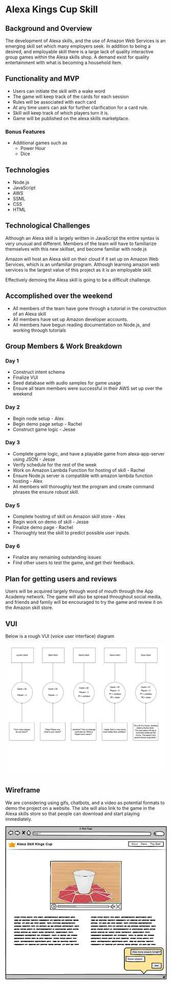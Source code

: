 # Alexa Kings Cup Skill

## Background and Overview
  The development of Alexa skills, and the use of Amazon Web Services is an emerging skill set which many employers seek. In addition to being a desired, and employable skill there is a large lack of quality interactive group games within the Alexa skills shop. A demand exist for quality entertainment with what is becoming a household item.

## Functionality and MVP
  - Users can initiate the skill with a wake word
  - The game will keep track of the cards for each session
  - Rules will be associated with each card
  - At any time users can ask for further clarification for a card rule.
  - Skill will keep track of which players turn it is.
  - Game will be published on the alexa skills marketplace.
  ### Bonus Features
  - Additional games such as
    - Power Hour
    - Dice

## Technologies
  - Node.js
  - JavaScript
  - AWS
  - SSML
  - CSS
  - HTML

## Technological Challenges
  Although an Alexa skill is largely written in JavaScript the entire syntax is very unusual and different. Members of the team will have to familiarize themselves with this new skillset, and become familiar with node.js

  Amazon will host an Alexa skill on their cloud if it set up on Amazon Web Services, which is an unfamiliar program. Although learning amazon web services is the largest value of this project as it is an employable skill.

  Effectively demoing the Alexa skill is going to be a difficult challenge.

## Accomplished over the weekend
  - All members of the team have gone through a tutorial in the construction of an Alexa skill
  - All members have set up Amazon developer accounts.
  - All members have begun reading documentation on Node.js, and working through tutorials

## Group Members & Work Breakdown

 ### Day 1
  - Construct intent schema
  - Finalize VUI
  - Seed database with audio samples for game usage
  - Ensure all team members were successful in their AWS set up over the weekend
 ### Day 2
  - Begin node setup - Alex
  - Begin demo page setup - Rachel
  - Construct game logic - Jesse
 ### Day 3
  - Complete game logic, and have a playable game from alexa-app-server using JSON - Jesse
  - Verify schedule for the rest of the week
  - Work on Amazon Lambda Function for hosting of skill - Rachel
  - Ensure Node.js server is compatible with
   amazon lambda function hosting - Alex
  - All members will thoroughly test the program and create command phrases the ensure robust skill.
  ### Day 5
  - Complete hosting of skill on Amazon skill store - Alex
  - Begin work on demo of skill - Jesse
  - Finalize demo page - Rachel
  - Thoroughly test the skill to predict possible user inputs.
  ### Day 6
  - Finalize any remaining outstanding issues
  - Find other users to test the game, and get their feedback.

## Plan for getting users and reviews
  Users will be acquired largely through word of mouth through the App Academy network. The game will also be spread throughout social media, and friends and family will be encouraged to try the game and review it on the Amazon skill store.

## VUI
Below is a rough VUI (voice user interface) diagram

<img src="docs/VUI.jpg" />

## Wireframe 

We are considering using gifs, chatbots, and a video as potential formats to demo the project on a website. The site will also link to the game in the Alexa skills store so that people can download and start playing immediately.

![](https://raw.githubusercontent.com/JSkeets/Alexa-Game/master/kingscup.png)
